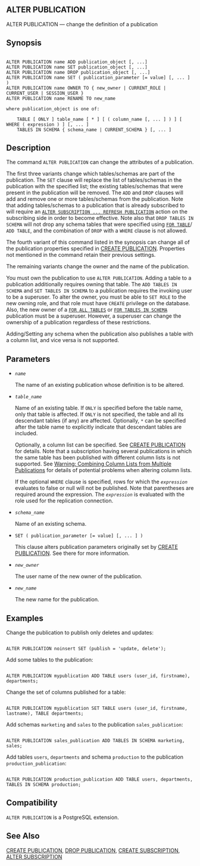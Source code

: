 ## ALTER PUBLICATION

ALTER PUBLICATION — change the definition of a publication

## Synopsis

```

ALTER PUBLICATION name ADD publication_object [, ...]
ALTER PUBLICATION name SET publication_object [, ...]
ALTER PUBLICATION name DROP publication_object [, ...]
ALTER PUBLICATION name SET ( publication_parameter [= value] [, ... ] )
ALTER PUBLICATION name OWNER TO { new_owner | CURRENT_ROLE | CURRENT_USER | SESSION_USER }
ALTER PUBLICATION name RENAME TO new_name

where publication_object is one of:

    TABLE [ ONLY ] table_name [ * ] [ ( column_name [, ... ] ) ] [ WHERE ( expression ) ] [, ... ]
    TABLES IN SCHEMA { schema_name | CURRENT_SCHEMA } [, ... ]
```

## Description

The command `ALTER PUBLICATION` can change the attributes of a publication.

The first three variants change which tables/schemas are part of the publication. The `SET` clause will replace the list of tables/schemas in the publication with the specified list; the existing tables/schemas that were present in the publication will be removed. The `ADD` and `DROP` clauses will add and remove one or more tables/schemas from the publication. Note that adding tables/schemas to a publication that is already subscribed to will require an [`ALTER SUBSCRIPTION ... REFRESH PUBLICATION`](sql-altersubscription#SQL-ALTERSUBSCRIPTION-PARAMS-REFRESH-PUBLICATION) action on the subscribing side in order to become effective. Note also that `DROP TABLES IN SCHEMA` will not drop any schema tables that were specified using [`FOR TABLE`](sql-createpublication#SQL-CREATEPUBLICATION-FOR-TABLE)/ `ADD TABLE`, and the combination of `DROP` with a `WHERE` clause is not allowed.

The fourth variant of this command listed in the synopsis can change all of the publication properties specified in [CREATE PUBLICATION](sql-createpublication "CREATE PUBLICATION"). Properties not mentioned in the command retain their previous settings.

The remaining variants change the owner and the name of the publication.

You must own the publication to use `ALTER PUBLICATION`. Adding a table to a publication additionally requires owning that table. The `ADD TABLES IN SCHEMA` and `SET TABLES IN SCHEMA` to a publication requires the invoking user to be a superuser. To alter the owner, you must be able to `SET ROLE` to the new owning role, and that role must have `CREATE` privilege on the database. Also, the new owner of a [`FOR ALL TABLES`](sql-createpublication#SQL-CREATEPUBLICATION-FOR-ALL-TABLES) or [`FOR TABLES IN SCHEMA`](sql-createpublication#SQL-CREATEPUBLICATION-FOR-TABLES-IN-SCHEMA) publication must be a superuser. However, a superuser can change the ownership of a publication regardless of these restrictions.

Adding/Setting any schema when the publication also publishes a table with a column list, and vice versa is not supported.

## Parameters

* *`name`*

    The name of an existing publication whose definition is to be altered.

* *`table_name`*

    Name of an existing table. If `ONLY` is specified before the table name, only that table is affected. If `ONLY` is not specified, the table and all its descendant tables (if any) are affected. Optionally, `*` can be specified after the table name to explicitly indicate that descendant tables are included.

    Optionally, a column list can be specified. See [CREATE PUBLICATION](sql-createpublication "CREATE PUBLICATION") for details. Note that a subscription having several publications in which the same table has been published with different column lists is not supported. See [Warning: Combining Column Lists from Multiple Publications](logical-replication-col-lists#LOGICAL-REPLICATION-COL-LIST-COMBINING "Warning: Combining Column Lists from Multiple Publications") for details of potential problems when altering column lists.

    If the optional `WHERE` clause is specified, rows for which the *`expression`* evaluates to false or null will not be published. Note that parentheses are required around the expression. The *`expression`* is evaluated with the role used for the replication connection.

* *`schema_name`*

    Name of an existing schema.

* `SET ( publication_parameter [= value] [, ... ] )`

    This clause alters publication parameters originally set by [CREATE PUBLICATION](sql-createpublication "CREATE PUBLICATION"). See there for more information.

* *`new_owner`*

    The user name of the new owner of the publication.

* *`new_name`*

    The new name for the publication.

## Examples

Change the publication to publish only deletes and updates:

```

ALTER PUBLICATION noinsert SET (publish = 'update, delete');
```

Add some tables to the publication:

```

ALTER PUBLICATION mypublication ADD TABLE users (user_id, firstname), departments;
```

Change the set of columns published for a table:

```

ALTER PUBLICATION mypublication SET TABLE users (user_id, firstname, lastname), TABLE departments;
```

Add schemas `marketing` and `sales` to the publication `sales_publication`:

```

ALTER PUBLICATION sales_publication ADD TABLES IN SCHEMA marketing, sales;
```

Add tables `users`, `departments` and schema `production` to the publication `production_publication`:

```

ALTER PUBLICATION production_publication ADD TABLE users, departments, TABLES IN SCHEMA production;
```

## Compatibility

`ALTER PUBLICATION` is a PostgreSQL extension.

## See Also

[CREATE PUBLICATION](sql-createpublication "CREATE PUBLICATION"), [DROP PUBLICATION](sql-droppublication "DROP PUBLICATION"), [CREATE SUBSCRIPTION](sql-createsubscription "CREATE SUBSCRIPTION"), [ALTER SUBSCRIPTION](sql-altersubscription "ALTER SUBSCRIPTION")